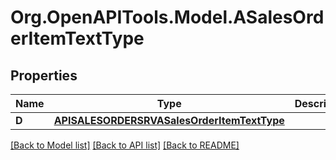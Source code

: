 # Org.OpenAPITools.Model.ASalesOrderItemTextType

## Properties

Name | Type | Description | Notes
------------ | ------------- | ------------- | -------------
**D** | [**APISALESORDERSRVASalesOrderItemTextType**](APISALESORDERSRVASalesOrderItemTextType.md) |  | [optional] 

[[Back to Model list]](../README.md#documentation-for-models) [[Back to API list]](../README.md#documentation-for-api-endpoints) [[Back to README]](../README.md)

